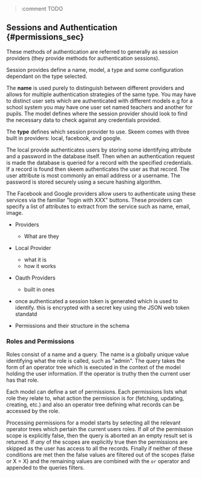 > :comment TODO

## Sessions and Authentication {#permissions_sec}

These methods of authentication are referred to generally as session providers (they provide methods for authentication sessions).

Session provides define a name, model, a type and some configuration dependant on the type selected.

The **name** is used purely to distinguish between different providers and allows for multiple authentication strategies of the same type. You may have to distinct user sets which are authenticated with different models e.g for a school system you may have one user set named teachers and another for pupils.
The model defines where the session provider should look to find the necessary data to check against any credentials provided.

The **type** defines which session provider to use. Skeem comes with three built in providers: local, facebook, and google.

The local provide authenticates users by storing some identifying attribute and a password in the database itself. Then when an authentication request is made the database is queried for a record with the specified credentials. If a record is found then skeem authenticates the user as that record. The user attribute is most commonly an email address or a username. The password is stored securely using a secure hashing algorithm.

The Facebook and Google providers allow users to authenticate using these services via the familiar "login with XXX" buttons. These providers can specify a list of attributes to extract from the service such as name, email, image.

- Providers
  - What are they
- Local Provider
  - what it is
  - how it works
- Oauth Providers
  - built in ones
- once authenticated a session token is generated which is used to identify. this is encrypted with a secret key using the JSON web token standatd

- Permissions and their structure in the schema

### Roles and Permissions

Roles consist of a name and a query. The name is a globally unique value identifying what the role is called, such as "admin". The query takes the form of an operator tree which is executed in the context of the model holding the user information. If the operator is truthy then the current user has that role.

Each model can define a set of permissions. Each permissions lists what role they relate to, what action the permission is for (fetching, updating, creating, etc.) and also an operator tree defining what records can be accessed by the role.

Processing permissions for a model starts by selecting all the relevant operator trees which pertain the current users roles. If _all_ of the permission scope is explicitly false, then the query is aborted an an empty result set is returned. If _any_ of the scopes are explicitly true then the permissions are skipped as the user has access to all the records. Finally if neither of these conditions are met then the false values are filtered out of the scopes (false or X = X) and the remaining values are combined with the `or` operator and appended to the queries filters.
